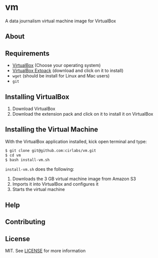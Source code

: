 vm
==
A data journalism virtual machine image for VirtualBox

## About

## Requirements
- [VirtualBox](https://www.virtualbox.org/wiki/Downloads) (Choose your operating system)
- [VirtualBox Extpack](http://download.virtualbox.org/virtualbox/4.3.8/Oracle_VM_VirtualBox_Extension_Pack-4.3.8-92456.vbox-extpack) (download and click on it to install)
- `wget` (should be install for Linux and Mac users)
- `git`

## Installing VirtualBox
1. Download VirtualBox
2. Download the extension pack and click on it to install it on VirtualBox

## Installing the Virtual Machine
With the VirtualBox application installed, kick open terminal and type:
```bash
$ git clone git@github.com:cirlabs/vm.git
$ cd vm
$ bash install-vm.sh
```
`install-vm.sh` does the following:
1. Downloads the 3 GB virtual machine image from Amazon S3
2. Imports it into VirtualBox and configures it
3. Starts the virtual machine

## Help

## Contributing

## License
MIT. See [LICENSE]() for more information